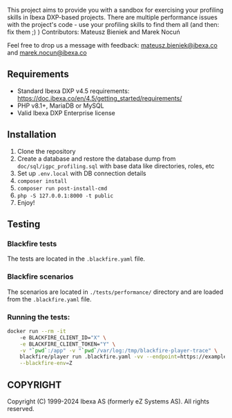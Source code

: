 This project aims to provide you with a sandbox for exercising your profiling skills in Ibexa DXP-based projects.
There are multiple performance issues with the project's code - use your profiling skills to find them all (and then: fix them ;) )
Contributors: Mateusz Bieniek and Marek Nocuń

Feel free to drop us a message with feedback: mateusz.bieniek@ibexa.co and marek.nocun@ibexa.co

## Requirements
- Standard Ibexa DXP v4.5 requirements: https://doc.ibexa.co/en/4.5/getting_started/requirements/
- PHP v8.1+, MariaDB or MySQL
- Valid Ibexa DXP Enterprise license

## Installation
1. Clone the repository
2. Create a database and restore the database dump from `doc/sql/igpc_profiling.sql` with base data like directories, roles, etc
3. Set up `.env.local` with DB connection details
4. `composer install`
5. `composer run post-install-cmd`
6. `php -S 127.0.0.1:8000 -t public`
7. Enjoy!

## Testing

### Blackfire tests

The tests are located in the `.blackfire.yaml` file.

### Blackfire scenarios

The scenarios are located in `./tests/performance/` directory and are loaded from the `.blackfire.yaml` file.

### Running the tests:

```sh
docker run --rm -it 
    -e BLACKFIRE_CLIENT_ID="X" \
    -e BLACKFIRE_CLIENT_TOKEN="Y" \
    -v "`pwd`:/app" -v "`pwd`/var/log:/tmp/blackfire-player-trace" \
    blackfire/player run .blackfire.yaml -vv --endpoint=https://example.com --tracer -vv \
    --blackfire-env=Z
```

## COPYRIGHT
Copyright (C) 1999-2024 Ibexa AS (formerly eZ Systems AS). All rights reserved.
